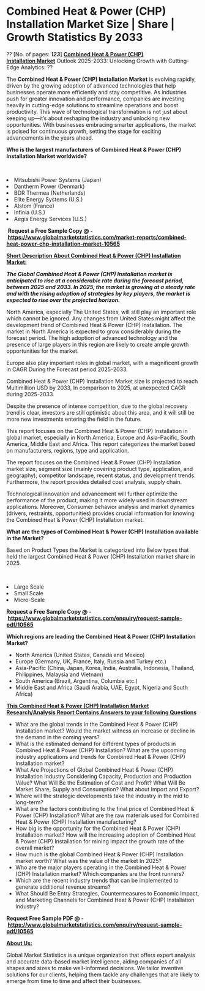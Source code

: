 <H1>Combined Heat & Power (CHP) Installation Market Size | Share | Growth Statistics By 2033</H1><p>?? [No. of pages:&nbsp;<strong><em>123</em></strong>]&nbsp;<strong><a href="https://www.globalmarketstatistics.com/market-reports/combined-heat-power-chp-installation-market-10565">Combined Heat & Power (CHP) Installation&nbsp;Market</a></strong>&nbsp;Outlook 2025-2033: Unlocking Growth with Cutting-Edge Analytics: ??</p><p>The <strong>Combined Heat & Power (CHP) Installation Market</strong> is evolving rapidly, driven by the growing adoption of advanced technologies that help businesses operate more efficiently and stay competitive. As industries push for greater innovation and performance, companies are investing heavily in cutting-edge solutions to streamline operations and boost productivity. This wave of technological transformation is not just about keeping up&mdash;it&rsquo;s about reshaping the industry and unlocking new opportunities. With businesses embracing smarter applications, the market is poised for continuous growth, setting the stage for exciting advancements in the years ahead.</p><p><strong>Who is the largest manufacturers of Combined Heat & Power (CHP) Installation Market worldwide?</strong></p><p>&nbsp;<li>Mitsubishi Power Systems (Japan)<li> Dantherm Power (Denmark)<li> BDR Thermea (Netherlands)<li> Elite Energy Systems (U.S.)<li> Alstom (France)<li> Infinia (U.S.)<li> Aegis Energy Services (U.S.)</p><p>&nbsp;<strong>Request a Free Sample Copy @ -&nbsp;<a href="https://www.globalmarketstatistics.com/market-reports/combined-heat-power-chp-installation-market-10565">https://www.globalmarketstatistics.com/market-reports/combined-heat-power-chp-installation-market-10565</a></strong></p><p><strong><u>Short Description About Combined Heat & Power (CHP) Installation Market:</u></strong></p><p><strong><em>The Global Combined Heat & Power (CHP) Installation market is anticipated to rise at a considerable rate during the forecast period, between 2025 and 2033. In 2025, the market is growing at a steady rate and with the rising adoption of strategies by key players, the market is expected to rise over the projected horizon.</em></strong></p><p>North America, especially The United States, will still play an important role which cannot be ignored. Any changes from United States might affect the development trend of Combined Heat & Power (CHP) Installation. The market in North America is expected to grow considerably during the forecast period. The high adoption of advanced technology and the presence of large players in this region are likely to create ample growth opportunities for the market.</p><p>Europe also play important roles in global market, with a magnificent growth in CAGR During the Forecast period 2025-2033.</p><p>Combined Heat & Power (CHP) Installation Market size is projected to reach Multimillion USD by 2033, In comparison to 2025, at unexpected CAGR during 2025-2033.</p><p>Despite the presence of intense competition, due to the global recovery trend is clear, investors are still optimistic about this area, and it will still be more new investments entering the field in the future.</p><p>This report focuses on the Combined Heat & Power (CHP) Installation in global market, especially in North America, Europe and Asia-Pacific, South America, Middle East and Africa. This report categorizes the market based on manufacturers, regions, type and application.</p><p>The report focuses on the Combined Heat & Power (CHP) Installation market size, segment size (mainly covering product type, application, and geography), competitor landscape, recent status, and development trends. Furthermore, the report provides detailed cost analysis, supply chain.</p><p>Technological innovation and advancement will further optimize the performance of the product, making it more widely used in downstream applications. Moreover, Consumer behavior analysis and market dynamics (drivers, restraints, opportunities) provides crucial information for knowing the Combined Heat & Power (CHP) Installation market.</p><p><strong>What are the types of Combined Heat & Power (CHP) Installation available in the Market?</strong></p><p>Based on Product Types the Market is categorized into Below types that held the largest Combined Heat & Power (CHP) Installation market share in 2025.</p><p>&nbsp;<li>Large Scale<li> Small Scale<li> Micro-Scale&nbsp;</p><p><strong>Request a Free Sample Copy @ -&nbsp;<a href="https://www.globalmarketstatistics.com/enquiry/request-sample-pdf/10565">https://www.globalmarketstatistics.com/enquiry/request-sample-pdf/10565</a></strong></p><p><strong>Which regions are leading the Combined Heat & Power (CHP) Installation Market?</strong></p><ul><li>North America (United States, Canada and Mexico)</li><li>Europe (Germany, UK, France, Italy, Russia and Turkey etc.)</li><li>Asia-Pacific (China, Japan, Korea, India, Australia, Indonesia, Thailand, Philippines, Malaysia and Vietnam)</li><li>South America (Brazil, Argentina, Columbia etc.)</li><li>Middle East and Africa (Saudi Arabia, UAE, Egypt, Nigeria and South Africa)</li></ul><p><strong><u>This Combined Heat & Power (CHP) Installation Market Research/Analysis Report Contains Answers to your following Questions</u></strong></p><ul><li>What are the global trends in the Combined Heat & Power (CHP) Installation market? Would the market witness an increase or decline in the demand in the coming years?</li><li>What is the estimated demand for different types of products in Combined Heat & Power (CHP) Installation? What are the upcoming industry applications and trends for Combined Heat & Power (CHP) Installation market?</li><li>What Are Projections of Global Combined Heat & Power (CHP) Installation Industry Considering Capacity, Production and Production Value? What Will Be the Estimation of Cost and Profit? What Will Be Market Share, Supply and Consumption? What about Import and Export?</li><li>Where will the strategic developments take the industry in the mid to long-term?</li><li>What are the factors contributing to the final price of Combined Heat & Power (CHP) Installation? What are the raw materials used for Combined Heat & Power (CHP) Installation manufacturing?</li><li>How big is the opportunity for the Combined Heat & Power (CHP) Installation market? How will the increasing adoption of Combined Heat & Power (CHP) Installation for mining impact the growth rate of the overall market?</li><li>How much is the global Combined Heat & Power (CHP) Installation market worth? What was the value of the market In 2025?</li><li>Who are the major players operating in the Combined Heat & Power (CHP) Installation market? Which companies are the front runners?</li><li>Which are the recent industry trends that can be implemented to generate additional revenue streams?</li><li>What Should Be Entry Strategies, Countermeasures to Economic Impact, and Marketing Channels for Combined Heat & Power (CHP) Installation Industry?</li></ul><p><strong>Request Free Sample PDF @ -&nbsp;<a href="https://www.globalmarketstatistics.com/enquiry/request-sample-pdf/10565">https://www.globalmarketstatistics.com/enquiry/request-sample-pdf/10565</a></strong></p><p><strong><u>About Us:</u></strong></p><p>Global Market Statistics&nbsp;is a unique organization that offers expert analysis and accurate data-based market intelligence, aiding companies of all shapes and sizes to make well-informed decisions. We tailor inventive solutions for our clients, helping them tackle any challenges that are likely to emerge from time to time and affect their businesses.</p>
